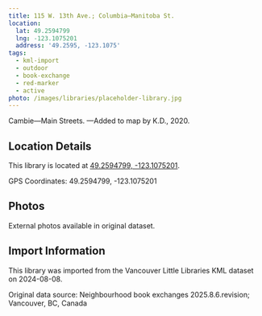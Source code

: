 ```yaml
---
title: 115 W. 13th Ave.; Columbia—Manitoba St.
location:
  lat: 49.2594799
  lng: -123.1075201
  address: '49.2595, -123.1075'
tags:
  - kml-import
  - outdoor
  - book-exchange
  - red-marker
  - active
photo: /images/libraries/placeholder-library.jpg
---
```

Cambie—Main Streets.
—Added to map by K.D., 2020.

## Location Details

This library is located at [49.2594799, -123.1075201](https://www.google.com/maps?q=49.2594799,-123.1075201).

GPS Coordinates: 49.2594799, -123.1075201

## Photos

External photos available in original dataset.

## Import Information

This library was imported from the Vancouver Little Libraries KML dataset on 2024-08-08.

Original data source: Neighbourhood book exchanges 2025.8.6.revision; Vancouver, BC, Canada
